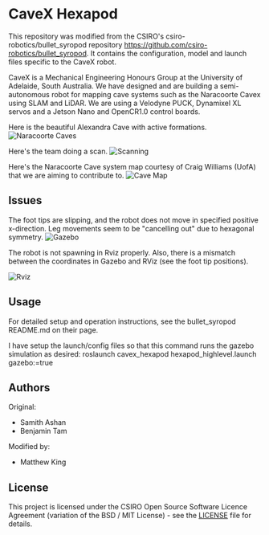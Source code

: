# CaveX Hexapod

This repository was modified from the CSIRO's csiro-robotics/bullet_syropod repository https://github.com/csiro-robotics/bullet_syropod. It contains the configuration, model and launch files specific to the CaveX robot.

CaveX is a Mechanical Engineering Honours Group at the University of Adelaide, South Australia. We have designed and are building a semi-autonomous robot for mapping cave systems such as the Naracoorte Cavex using SLAM and LiDAR. We are using a Velodyne PUCK, Dynamixel XL servos and a Jetson Nano and OpenCR1.0 control boards.

Here is the beautiful Alexandra Cave with active formations.
![Naracoorte Caves](https://i.imgur.com/5aG7TQX.jpg)

Here's the team doing a scan.
![Scanning](https://i.imgur.com/souMcaw.jpg)

Here's the Naracoorte Cave system map courtesy of Craig Williams (UofA) that we are aiming to contribute to.
![Cave Map](https://i.imgur.com/kqwxnCC.png)

## Issues

The foot tips are slipping, and the robot does not move in specified positive x-direction. Leg movements seem to be "cancelling out" due to hexagonal symmetry.
![Gazebo](https://i.imgur.com/odcmgon.gif)

The robot is not spawning in Rviz properly. Also, there is a mismatch between the coordinates in Gazebo and RViz (see the foot tip positions).

![Rviz](https://i.imgur.com/AkRELXb.png)

## Usage

For detailed setup and operation instructions, see the bullet_syropod README.md on their page.

I have setup the launch/config files so that this command runs the gazebo simulation as desired: roslaunch cavex_hexapod hexapod_highlevel.launch gazebo:=true

## Authors

Original:
* Samith Ashan
* Benjamin Tam

Modified by:
* Matthew King

## License

This project is licensed under the CSIRO Open Source Software Licence Agreement (variation of the BSD / MIT License) - see the [LICENSE](LICENSE) file for details.
